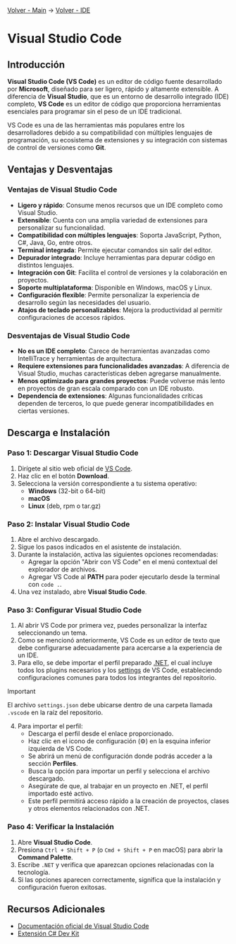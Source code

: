 [Volver - Main](https://github.com/IngSoft-DA2/DA2-Tecnologia/tree/main#preparaci%C3%B3n-del-ambiente-local) -> [Volver - IDE](https://github.com/IngSoft-DA2/DA2-Tecnologia/blob/main/ide.md)

# Visual Studio Code

## Introducción

**Visual Studio Code (VS Code)** es un editor de código fuente desarrollado por **Microsoft**, diseñado para ser ligero, rápido y altamente extensible. A diferencia de **Visual Studio**, que es un entorno de desarrollo integrado (IDE) completo, **VS Code** es un editor de código que proporciona herramientas esenciales para programar sin el peso de un IDE tradicional.

VS Code es una de las herramientas más populares entre los desarrolladores debido a su compatibilidad con múltiples lenguajes de programación, su ecosistema de extensiones y su integración con sistemas de control de versiones como **Git**.

## Ventajas y Desventajas

### Ventajas de Visual Studio Code

- **Ligero y rápido**: Consume menos recursos que un IDE completo como Visual Studio.
- **Extensible**: Cuenta con una amplia variedad de extensiones para personalizar su funcionalidad.
- **Compatibilidad con múltiples lenguajes**: Soporta JavaScript, Python, C#, Java, Go, entre otros.
- **Terminal integrada**: Permite ejecutar comandos sin salir del editor.
- **Depurador integrado**: Incluye herramientas para depurar código en distintos lenguajes.
- **Integración con Git**: Facilita el control de versiones y la colaboración en proyectos.
- **Soporte multiplataforma**: Disponible en Windows, macOS y Linux.
- **Configuración flexible**: Permite personalizar la experiencia de desarrollo según las necesidades del usuario.
- **Atajos de teclado personalizables**: Mejora la productividad al permitir configuraciones de accesos rápidos.

### Desventajas de Visual Studio Code

- **No es un IDE completo**: Carece de herramientas avanzadas como IntelliTrace y herramientas de arquitectura.
- **Requiere extensiones para funcionalidades avanzadas**: A diferencia de Visual Studio, muchas características deben agregarse manualmente.
- **Menos optimizado para grandes proyectos**: Puede volverse más lento en proyectos de gran escala comparado con un IDE robusto.
- **Dependencia de extensiones**: Algunas funcionalidades críticas dependen de terceros, lo que puede generar incompatibilidades en ciertas versiones.

## Descarga e Instalación

### Paso 1: Descargar Visual Studio Code

1. Dirígete al sitio web oficial de [VS Code](https://code.visualstudio.com/).
2. Haz clic en el botón **Download**.
3. Selecciona la versión correspondiente a tu sistema operativo:
   - **Windows** (32-bit o 64-bit)
   - **macOS**
   - **Linux** (deb, rpm o tar.gz)

### Paso 2: Instalar Visual Studio Code

1. Abre el archivo descargado.
2. Sigue los pasos indicados en el asistente de instalación.
3. Durante la instalación, activa las siguientes opciones recomendadas:
   - Agregar la opción "Abrir con VS Code" en el menú contextual del explorador de archivos.
   - Agregar VS Code al **PATH** para poder ejecutarlo desde la terminal con `code .`.
4. Una vez instalado, abre **Visual Studio Code**.

### Paso 3: Configurar Visual Studio Code

1. Al abrir VS Code por primera vez, puedes personalizar la interfaz seleccionando un tema.
2. Como se mencionó anteriormente, VS Code es un editor de texto que debe configurarse adecuadamente para acercarse a la experiencia de un IDE.
3. Para ello, se debe importar el perfil preparado [.NET](https://github.com/IngSoft-DA2/DA2-Tecnologia/blob/main/.NET-profile), el cual incluye todos los plugins necesarios y los [settings](https://github.com/IngSoft-DA2/DA2-Tecnologia/blob/main/settings.json) de VS Code, estableciendo configuraciones comunes para todos los integrantes del repositorio.

> [!IMPORTANT]
> El archivo `settings.json` debe ubicarse dentro de una carpeta llamada `.vscode` en la raíz del repositorio.

4. Para importar el perfil:
   - Descarga el perfil desde el enlace proporcionado.
   - Haz clic en el icono de configuración (⚙️) en la esquina inferior izquierda de VS Code.
   - Se abrirá un menú de configuración donde podrás acceder a la sección **Perfiles**.
   - Busca la opción para importar un perfil y selecciona el archivo descargado.
   - Asegúrate de que, al trabajar en un proyecto en .NET, el perfil importado esté activo.
   - Este perfil permitirá acceso rápido a la creación de proyectos, clases y otros elementos relacionados con .NET.

### Paso 4: Verificar la Instalación

1. Abre **Visual Studio Code**.
2. Presiona `Ctrl + Shift + P` (o `Cmd + Shift + P` en macOS) para abrir la **Command Palette**.
3. Escribe `.NET` y verifica que aparezcan opciones relacionadas con la tecnología.
4. Si las opciones aparecen correctamente, significa que la instalación y configuración fueron exitosas.

## Recursos Adicionales

- [Documentación oficial de Visual Studio Code](https://code.visualstudio.com/docs)
- [Extensión C# Dev Kit](https://marketplace.visualstudio.com/items?itemName=ms-dotnettools.csdevkit)
